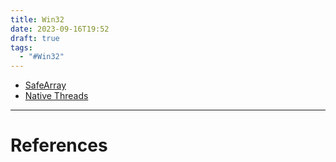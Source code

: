 ```yaml
---
title: Win32
date: 2023-09-16T19:52
draft: true
tags:
  - "#Win32"
---
```

- [SafeArray](../safearray/)
- [Native Threads](../native-threads/)

---
# References
